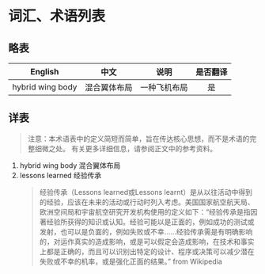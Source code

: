 # 词汇、术语列表
## 略表
|     English      |     中文     |     说明     | 是否翻译 |
| :--------------: | :----------: | :----------: | :------: |
| hybrid wing body | 混合翼体布局 | 一种飞机布局 |    是    |

## 详表

> 注意：本术语表中的定义简短而简单，旨在传达核心思想，而不是术语的完整细微之处。 有关更多详细信息，请参阅正文中的参考资料。

1. hybrid wing body 混合翼体布局
2. lessons learned 经验传承
   > 经验传承（Lessons learned或Lessons learnt）是从以往活动中得到的经验，应该在未来的活动或行动时列入考虑。美国国家航空航天局、欧洲空间局和宇宙航空研究开发机构使用的定义如下：“经验传承是指因著经验所获得的知识或认知。经验可能以是正面的，例如成功的测试或发射，也可以是负面的，例如失败或不幸……经验传承需是有明确影响的，对运作真实的造成影响，或是可以假定会造成影响，在技术和事实上都是正确的，而且可以识别出特定的设计、程序或决策可以减少潜在失败或不幸的机率，或是强化正面的结果。” from Wikipedia